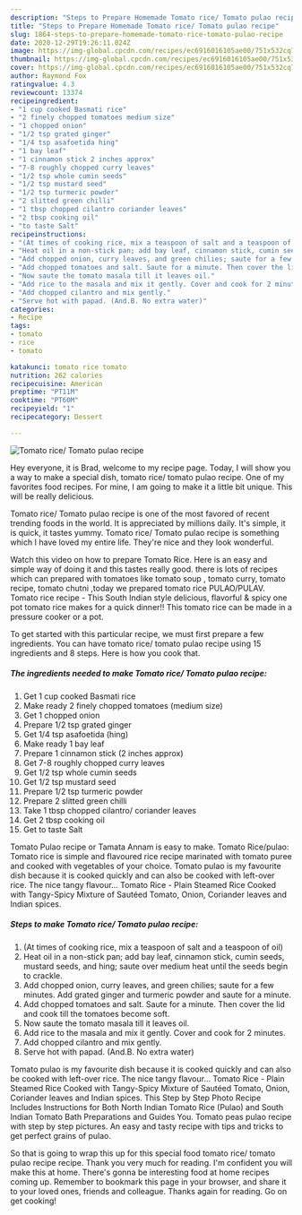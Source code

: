 ```yaml
---
description: "Steps to Prepare Homemade Tomato rice/ Tomato pulao recipe"
title: "Steps to Prepare Homemade Tomato rice/ Tomato pulao recipe"
slug: 1864-steps-to-prepare-homemade-tomato-rice-tomato-pulao-recipe
date: 2020-12-29T19:26:11.024Z
image: https://img-global.cpcdn.com/recipes/ec6916016105ae00/751x532cq70/tomato-rice-tomato-pulao-recipe-recipe-main-photo.jpg
thumbnail: https://img-global.cpcdn.com/recipes/ec6916016105ae00/751x532cq70/tomato-rice-tomato-pulao-recipe-recipe-main-photo.jpg
cover: https://img-global.cpcdn.com/recipes/ec6916016105ae00/751x532cq70/tomato-rice-tomato-pulao-recipe-recipe-main-photo.jpg
author: Raymond Fox
ratingvalue: 4.3
reviewcount: 13374
recipeingredient:
- "1 cup cooked Basmati rice"
- "2 finely chopped tomatoes medium size"
- "1 chopped onion"
- "1/2 tsp grated ginger"
- "1/4 tsp asafoetida hing"
- "1 bay leaf"
- "1 cinnamon stick 2 inches approx"
- "7-8 roughly chopped curry leaves"
- "1/2 tsp whole cumin seeds"
- "1/2 tsp mustard seed"
- "1/2 tsp turmeric powder"
- "2 slitted green chilli"
- "1 tbsp chopped cilantro coriander leaves"
- "2 tbsp cooking oil"
- "to taste Salt"
recipeinstructions:
- "(At times of cooking rice, mix a teaspoon of salt and a teaspoon of oil)"
- "Heat oil in a non-stick pan; add bay leaf, cinnamon stick, cumin seeds, mustard seeds, and hing; saute over medium heat until the seeds begin to crackle."
- "Add chopped onion, curry leaves, and green chilies; saute for a few minutes. Add grated ginger and turmeric powder and saute for a minute."
- "Add chopped tomatoes and salt. Saute for a minute. Then cover the lid and cook till the tomatoes become soft."
- "Now saute the tomato masala till it leaves oil."
- "Add rice to the masala and mix it gently. Cover and cook for 2 minutes."
- "Add chopped cilantro and mix gently."
- "Serve hot with papad. (And.B. No extra water)"
categories:
- Recipe
tags:
- tomato
- rice
- tomato

katakunci: tomato rice tomato 
nutrition: 262 calories
recipecuisine: American
preptime: "PT11M"
cooktime: "PT60M"
recipeyield: "1"
recipecategory: Dessert

---
```



![Tomato rice/ Tomato pulao recipe](https://img-global.cpcdn.com/recipes/ec6916016105ae00/751x532cq70/tomato-rice-tomato-pulao-recipe-recipe-main-photo.jpg)

Hey everyone, it is Brad, welcome to my recipe page. Today, I will show you a way to make a special dish, tomato rice/ tomato pulao recipe. One of my favorites food recipes. For mine, I am going to make it a little bit unique. This will be really delicious.

Tomato rice/ Tomato pulao recipe is one of the most favored of recent trending foods in the world. It is appreciated by millions daily. It's simple, it is quick, it tastes yummy. Tomato rice/ Tomato pulao recipe is something which I have loved my entire life. They're nice and they look wonderful.

Watch this video on how to prepare Tomato Rice. Here is an easy and simple way of doing it and this tastes really good. there is lots of recipes which can prepared with tomatoes like tomato soup , tomato curry, tomato recipe, tomato chutni ,today we prepared tomato rice PULAO/PULAV. Tomato rice recipe - This South Indian style delicious, flavorful &amp; spicy one pot tomato rice makes for a quick dinner!! This tomato rice can be made in a pressure cooker or a pot.


To get started with this particular recipe, we must first prepare a few ingredients. You can have tomato rice/ tomato pulao recipe using 15 ingredients and 8 steps. Here is how you cook that.

<!--inarticleads1-->

##### The ingredients needed to make Tomato rice/ Tomato pulao recipe:

1. Get 1 cup cooked Basmati rice
1. Make ready 2 finely chopped tomatoes (medium size)
1. Get 1 chopped onion
1. Prepare 1/2 tsp grated ginger
1. Get 1/4 tsp asafoetida (hing)
1. Make ready 1 bay leaf
1. Prepare 1 cinnamon stick (2 inches approx)
1. Get 7-8 roughly chopped curry leaves
1. Get 1/2 tsp whole cumin seeds
1. Get 1/2 tsp mustard seed
1. Prepare 1/2 tsp turmeric powder
1. Prepare 2 slitted green chilli
1. Take 1 tbsp chopped cilantro/ coriander leaves
1. Get 2 tbsp cooking oil
1. Get to taste Salt


Tomato Pulao recipe or Tamata Annam is easy to make. Tomato Rice/pulao: Tomato rice is simple and flavoured rice recipe marinated with tomato puree and cooked with vegetables of your choice. Tomato pulao is my favourite dish because it is cooked quickly and can also be cooked with left-over rice. The nice tangy flavour… Tomato Rice - Plain Steamed Rice Cooked with Tangy-Spicy Mixture of Sautéed Tomato, Onion, Coriander leaves and Indian spices. 

<!--inarticleads2-->

##### Steps to make Tomato rice/ Tomato pulao recipe:

1. (At times of cooking rice, mix a teaspoon of salt and a teaspoon of oil)
1. Heat oil in a non-stick pan; add bay leaf, cinnamon stick, cumin seeds, mustard seeds, and hing; saute over medium heat until the seeds begin to crackle.
1. Add chopped onion, curry leaves, and green chilies; saute for a few minutes. Add grated ginger and turmeric powder and saute for a minute.
1. Add chopped tomatoes and salt. Saute for a minute. Then cover the lid and cook till the tomatoes become soft.
1. Now saute the tomato masala till it leaves oil.
1. Add rice to the masala and mix it gently. Cover and cook for 2 minutes.
1. Add chopped cilantro and mix gently.
1. Serve hot with papad. (And.B. No extra water)


Tomato pulao is my favourite dish because it is cooked quickly and can also be cooked with left-over rice. The nice tangy flavour… Tomato Rice - Plain Steamed Rice Cooked with Tangy-Spicy Mixture of Sautéed Tomato, Onion, Coriander leaves and Indian spices. This Step by Step Photo Recipe Includes Instructions for Both North Indian Tomato Rice (Pulao) and South Indian Tomato Bath Preparations and Guides You. Tomato peas pulao recipe with step by step pictures. An easy and tasty recipe with tips and tricks to get perfect grains of pulao. 

So that is going to wrap this up for this special food tomato rice/ tomato pulao recipe recipe. Thank you very much for reading. I'm confident you will make this at home. There's gonna be interesting food at home recipes coming up. Remember to bookmark this page in your browser, and share it to your loved ones, friends and colleague. Thanks again for reading. Go on get cooking!
